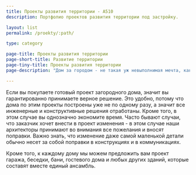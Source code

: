 ```yaml
---
title: Проекты развития территории - А510
description: Портфолио проектов развития территории под застройку.

layout: list
permalink: /proekty/:path/

type: category

page-title: Проекты развития территории
page-short-title: Развитие территории
page-tiny-title: Проекты развития территории
page-description: "Дом за городом - не такая уж невыполнимая мечта, как кажется на первый взгляд. Специально для вас мы разработали проекты частных домов в совершенно разной стилистике: от классики до ультрамодного лофта. Выберите то, что вам ближе по духу, - и начинайте строить ваш дом."

---
```

Если вы покупаете готовый проект загородного дома, значит вы гарантированно принимаете верное решение. Это удобно, потому что дома по этим проекты построены уже не по одному разу, а значит все инженерные и конструктивные решения отработаны. Кроме того, в этом случае вы однозначно экономите время. Часто бывают случаи, что заказчик хочет внести в проект изменения - в этом случае наши архитекторы принимают во внимания все пожелания и вносят поправки. Важно знать, что изменение даже самой маленькой детали обычно несет за собой поправки в конструкциях и в коммуникациях.

Кроме того, к каждому дому мы можем предложить вам проект гаража, беседки, бани, гостевого дома и любых других зданий, которые составят вместе единый ансамбль. 